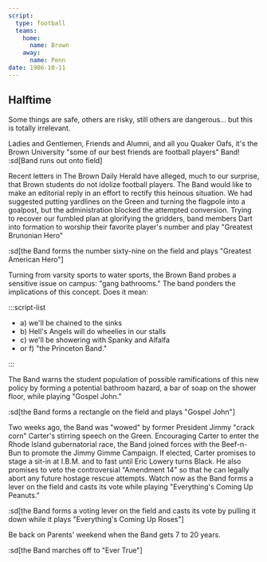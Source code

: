 ```yaml
---
script:
  type: football
  teams:
    home:
      name: Brown
    away:
      name: Penn
date: 1986-10-11
---
```


## Halftime

Some things are safe, others are risky, still others are dangerous... but this is totally irrelevant.

Ladies and Gentlemen, Friends and Alumni, and all you Quaker Oafs, it's the Brown University "some of our best friends are football players" Band! :sd[Band runs out onto field]

Recent letters in The Brown Daily Herald have alleged, much to our surprise, that Brown students do not idolize football players. The Band would like to make an editorial reply in an effort to rectify this heinous situation. We had suggested putting yardlines on the Green and turning the flagpole into a goalpost, but the administration blocked the attempted conversion. Trying to recover our fumbled plan at glorifying the gridders, band members Dart into formation to worship their favorite player's number and play "Greatest Brunonian Hero"

:sd[the Band forms the number sixty-nine on the field and plays "Greatest American Hero"]

Turning from varsity sports to water sports, the Brown Band probes a sensitive issue on campus: "gang bathrooms." The band ponders the implications of this concept. Does it mean:

:::script-list

- a) we'll be chained to the sinks
- b) Hell's Angels will do wheelies in our stalls
- c) we'll be showering with Spanky and Alfalfa
- or f) "the Princeton Band."

:::

The Band warns the student population of possible ramifications of this new policy by forming a potential bathroom hazard, a bar of soap on the shower floor, while playing "Gospel John."

:sd[the Band forms a rectangle on the field and plays "Gospel John"]

Two weeks ago, the Band was "wowed" by former President Jimmy "crack corn" Carter's stirring speech on the Green. Encouraging Carter to enter the Rhode Island gubernatorial race, the Band joined forces with the Beef-n-Bun to promote the Jimmy Gimme Campaign. If elected, Carter promises to stage a sit-in at I.B.M. and to fast until Eric Lowery turns Black. He also promises to veto the controversial "Amendment 14" so that he can legally abort any future hostage rescue attempts. Watch now as the Band forms a lever on the field and casts its vote while playing "Everything's Coming Up Peanuts."

:sd[the Band forms a voting lever on the field and casts its vote by pulling it down while it plays "Everything's Coming Up Roses"]

Be back on Parents' weekend when the Band gets 7 to 20 years.

:sd[the Band marches off to "Ever True"]
